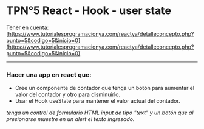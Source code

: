 # TPN°5 React - Hook - user state
Tener en cuenta: [https://www.tutorialesprogramacionya.com/reactya/detalleconcepto.php?punto=5&codigo=5&inicio=0](https://www.tutorialesprogramacionya.com/reactya/detalleconcepto.php?punto=5&codigo=5&inicio=0)
<hr />

### Hacer una app en react que:
* Cree un componente de contador que tenga un botón para aumentar el valor del contador y otro para disminuirlo.
* Usar el Hook useState para mantener el valor actual del contador.

*tenga un control de formulario HTML input de tipo "text" y un botón que al presionarse muestre en un alert el texto ingresado.*
